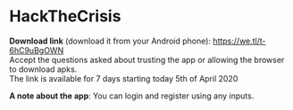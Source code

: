 # HackTheCrisis

**Download link** (download it from your Android phone): https://we.tl/t-6hC9uBgOWN
<br>Accept the questions asked about trusting the app or allowing the browser to download apks.
<br>The link is available for 7 days starting today 5th of April 2020

**A note about the app**: You can login and register using any inputs.
